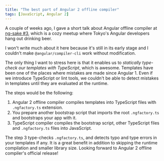 ```yaml
---
title: "The best part of Angular 2 offline compiler"
tags: [JavaScript, Angular 2]
---
```


A couple of weeks ago, I gave a short talk about Angular offline compiler at [ng-sake #3](http://ng-sake.connpass.com/event/30746/), which is a cozy meetup where Tokyo's Angular developers hang out drinking beer.

<script async class="speakerdeck-embed" data-id="384a4e8ded2945fbaa5dc2054409bcb3" data-ratio="1.77777777777778" src="//speakerdeck.com/assets/embed.js"></script>

I won't write much about it here because it's still in its early stage and I couldn't make `@angular/compiler-cli` work without modification.

The only thing I want to stress here is that it enables us to _statically type-check our templates with TypeScript_, which is awesome. Templates have been one of the places where mistakes are made since Angular 1. Even if we introduce TypeScript or lint tools, we couldn't be able to detect mistakes in templates until they are evaluated at the runtime.

The steps would be the following:

1. Angular 2 offline compiler compiles templates into TypeScript files with `.ngfactory.ts` extension.
2. You prepare another bootstrap script that imports the root `.ngfactory.ts` and bootstraps your app with it.
3. TypeScript compiler compiles the bootstrap script, other TypeScript files and `.ngfactory.ts` files into JavaScript.

The step 3 type-checks `.ngfactory.ts`, and detects typo and type errors in your templates if any. It is a great benefit in addition to skipping the runtime compilation and smaller library size. Looking forward to Angular 2 offline compiler's official release!

